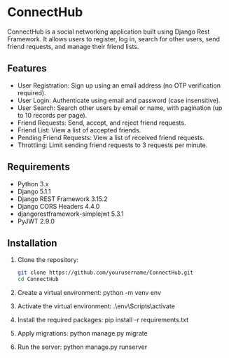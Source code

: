 # ConnectHub

ConnectHub is a social networking application built using Django Rest Framework. It allows users to register, log in, search for other users, send friend requests, and manage their friend lists.

## Features

- User Registration: Sign up using an email address (no OTP verification required).
- User Login: Authenticate using email and password (case insensitive).
- User Search: Search other users by email or name, with pagination (up to 10 records per page).
- Friend Requests: Send, accept, and reject friend requests.
- Friend List: View a list of accepted friends.
- Pending Friend Requests: View a list of received friend requests.
- Throttling: Limit sending friend requests to 3 requests per minute.

## Requirements

- Python 3.x
- Django 5.1.1
- Django REST Framework 3.15.2
- Django CORS Headers 4.4.0
- djangorestframework-simplejwt 5.3.1
- PyJWT 2.9.0

## Installation

1. Clone the repository:

   ```bash
   git clone https://github.com/yourusername/ConnectHub.git
   cd ConnectHub
2. Create a virtual environment:
    python -m venv env
   
4. Activate the virtual environment:
    .\env\Scripts\activate
   
5. Install the required packages:
    pip install -r requirements.txt

6. Apply migrations:
    python manage.py migrate

7. Run the server:
    python manage.py runserver


